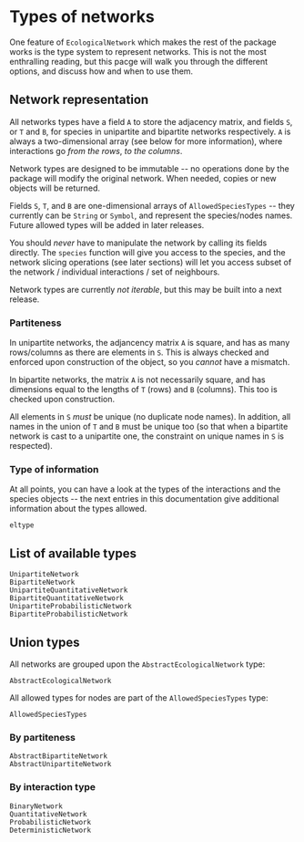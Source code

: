 # Types of networks

One feature of `EcologicalNetwork` which makes the rest of the package works is
the type system to represent networks. This is not the most enthralling reading,
but this pacge will walk you through the different options, and discuss how and
when to use them.

## Network representation

All networks types have a field `A` to store the adjacency matrix, and fields
`S`, or `T` and `B`, for species in unipartite and bipartite networks
respectively. `A` is always a two-dimensional array (see below for more
information), where interactions go *from the rows*, *to the columns*.

Network types are designed to be immutable -- no operations done by the package
will modify the original network. When needed, copies or new objects will be
returned.

Fields `S`, `T`, and `B` are one-dimensional arrays of `AllowedSpeciesTypes` --
they currently can be `String` or `Symbol`, and represent the species/nodes
names. Future allowed types will be added in later releases.

You should *never* have to manipulate the network by calling its fields
directly. The `species` function will give you access to the species, and the
network slicing operations (see later sections) will let you access subset of
the network / individual interactions / set of neighbours.

Network types are currently *not iterable*, but this may be built into a next
release.

### Partiteness

In unipartite networks, the adjancency matrix `A` is square, and has as many
rows/columns as there are elements in `S`. This is always checked and enforced
upon construction of the object, so you *cannot* have a mismatch.

In bipartite networks, the matrix `A` is not necessarily square, and has
dimensions equal to the lengths of `T` (rows) and `B` (columns). This too is
checked upon construction.

All elements in `S` *must* be unique (no duplicate node names). In addition, all
names in the union of `T` and `B` must be unique too (so that when a bipartite
network is cast to a unipartite one, the constraint on unique names in `S` is
respected).

### Type of information

At all points, you can have a look at the types of the interactions and the
species objects -- the next entries in this documentation give additional
information about the types allowed.

```@docs
eltype
```

## List of available types

```@docs
UnipartiteNetwork
BipartiteNetwork
UnipartiteQuantitativeNetwork
BipartiteQuantitativeNetwork
UnipartiteProbabilisticNetwork
BipartiteProbabilisticNetwork
```

## Union types

All networks are grouped upon the `AbstractEcologicalNetwork` type:

```@docs
AbstractEcologicalNetwork
```

All allowed types for nodes are part of the `AllowedSpeciesTypes` type:

```@docs
AllowedSpeciesTypes
```

### By partiteness

```@docs
AbstractBipartiteNetwork
AbstractUnipartiteNetwork
```

### By interaction type

```@docs
BinaryNetwork
QuantitativeNetwork
ProbabilisticNetwork
DeterministicNetwork
```
